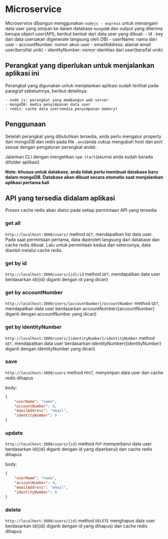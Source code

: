 # Microservice
Microservice dibangun menggunakan `nodejs - express` untuk menangani data user yang simpan ke dalam database `mongoDB` dan output yang diterima berupa object user(API), berikut bentuk dari data user yang dibuat:
    - Id : key dari data user(akan digenerate langsung oleh DB)
    - userName: nama dari user
    - accountNumber: nomor akun user
    - emailAddress: alamat email user(bersifat unik)
    - identityNumber: nomor identitas dari user(bersifat unik)

## Perangkat yang diperlukan untuk menjalankan aplikasi ini
Perangkat yang digunakan untuk menjalankan aplikasi sudah terlihat pada paragraf sebelumnya, berikut detailnya:

    - node js: perangkat yang membangun web server  
    - mongoDB: media penyimpanan data user
    - redis: cache data user(media penyimpanan memory)


## Penggunaan
Setelah perangkat yang dibutuhkan tersedia, anda perlu mengatur property dari mongoDB dan redis pada file `.env`(anda cukup mengubah host dan port sesuai dengan pengaturan perangkat anda).

Jalankan CLI dengan mengetikan `npm start`(asumsi anda sudah berada difolder aplikasi)

**Note: khusus untuk database, anda tidak perlu membuat database baru dalam mongoDB. Database akan dibuat secara otomatis saat menjalankan aplikasi pertama kali**

## API yang tersedia didalam aplikasi
Proses cache redis akan diatur pada setiap permintaan API yang tersedia 

### get all 
`http://localhost:3000/users/` 
method `GET`, mendapatkan list data user. Pada saat permintaan pertama, data diperoleh langsung dari database dan cache redis dibuat. Lalu untuk permintaan kedua dan seterusnya, data diambil melalui cache redis.

### get by id
`http://localhost:3000/users/{id}/id`
method `GET`, mendapatkan data user berdasarkan id({id} diganti dengan id yang dicari)

### get by accountNumber
`http://localhost:3000/users/{accountNumber}/accountNumber` 
method `GET`, mendapatkan data user berdasarkan accountNumber({accountNumber} diganti dengan accountNumber yang dicari)

### get by identityNumber
`http://localhost:3000/users/{identityNumber}/identityNumber` 
method `GET`, mendapatkan data user berdasarkan identityNumber({identityNumber} diganti dengan identityNumber yang dicari)

### save
`http://localhost:3000/users` 
method `POST`, menyimpan data user dan cache redis dihapus

body: 

```json
{
    "userName": "name", 
    "accountNumber": 0,
    "emailAddress": "email", 
    "identityNumber": 0
}

```

### update
`http://localhost:3000/users/{id}` 
method `PUT` memperbarui data user berdasarkan id({id} diganti dengan id yang diperbarui) dan cache redis dihapus

body: 

```json
{
    "userName": "name", 
    "accountNumber": 0,
    "emailAddress": "email", 
    "identityNumber": 0
}

```

### delete
`http://localhost:3000/users/{id}` 
method `DELETE` menghapus data user berdasarkan id({id} diganti dengan id yang dihapus) dan cache redis dihapus

